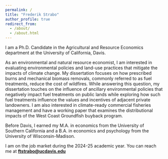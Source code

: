 ```yaml
---
permalink: /
title: "Frederik Strabo"
author_profile: true
redirect_from: 
  - /about/
  - /about.html
---
```


I am a Ph.D. Candidate in the Agricultural and Resource Economics department at the University of California, Davis.

As an environmental and natural resource economist, I am interested in evaluating environmental policies and land-use practices that mitigate the impacts of climate change. My dissertation focuses on how prescribed burns and mechanical biomass removals, commonly referred to as fuel treatments, reduce the cost of wildfires. While answering this question, my dissertation touches on the influence of ancillary environmental policies that negatively impact fuel treatments on public lands while exploring how such fuel treatments influence the values and incentives of adjacent private landowners. I am also interested in climate-ready commercial fisheries management and have a working paper that examines the distributional impacts of the West Coast Groundfish buyback program. 

Before Davis, I earned my M.A. in economics from the University of Southern California and a B.A. in economics and psychology from the University of Wisconsin-Madison. 

I am on the job market during the 2024-25 academic year. You can reach me at **ftstrabo@ucdavis.edu**
